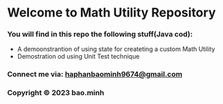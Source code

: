 # Welcome to Math Utility Repository 

### You will find in this repo the following stuff(Java cod):
* A demoonstrantion of using state for createting a custom Math Utility
* Demostration od using Unit Test technique

### Connect me via: haphanbaominh9674@gmail.com


### Copyright &#169; 2023 bao.minh